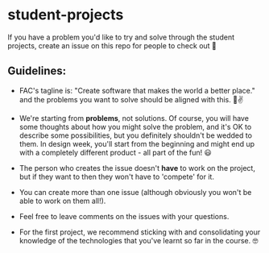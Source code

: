 # student-projects

If you have a problem you'd like to try and solve through the student projects, create an issue on this repo for people to check out :eyes:

## Guidelines:

* FAC's tagline is: "Create software that makes the world a better place." and the problems you want to solve should be aligned with this. 🌸✌️

* We're starting from **problems**, not solutions. Of course, you will have some thoughts about how you might solve the problem, and it's OK to describe some possibilities, but you definitely shouldn't be wedded to them. In design week, you'll start from the beginning and might end up with a completely different product - all part of the fun! :smiley:

* The person who creates the issue doesn't **have** to work on the project, but if they want to then they won't have to 'compete' for it.

* You can create more than one issue (although obviously you won't be able to work on them all!).

* Feel free to leave comments on the issues with your questions. 

* For the first project, we recommend sticking with and consolidating your knowledge of the technologies that you've learnt so far in the course. 🤓
